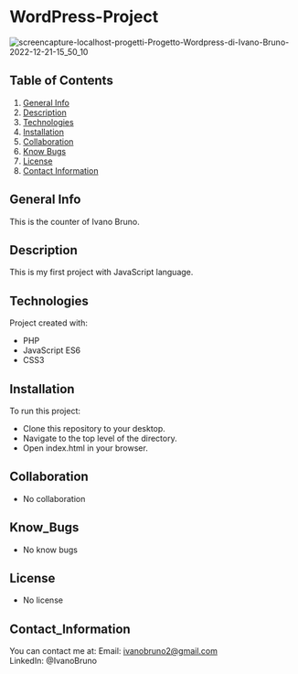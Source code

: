 # WordPress-Project
![screencapture-localhost-progetti-Progetto-Wordpress-di-Ivano-Bruno-2022-12-21-15_50_10](https://user-images.githubusercontent.com/107309358/209012647-5d495a26-f1a4-42c6-949b-d8472337f6b9.png)


## Table of Contents
1. [General Info](#general-info)
2. [Description](#description)
3. [Technologies](#technologies)
4. [Installation](#installation)
5. [Collaboration](#collaboration)
6. [Know Bugs](#know_bugs)
7. [License](#license)
8. [Contact Information](#contact_information)

## General Info
This is the counter of Ivano Bruno.

## Description
This is my first project with JavaScript language.

## Technologies
Project created with:
* PHP
* JavaScript ES6
* CSS3

## Installation
To run this project:
* Clone this repository to your desktop.
* Navigate to the top level of the directory.
* Open index.html in your browser.

## Collaboration
* No collaboration

## Know_Bugs
* No know bugs

## License
* No license

## Contact_Information
You can contact me at:
Email: ivanobruno2@gmail.com <br> 
LinkedIn: @IvanoBruno
